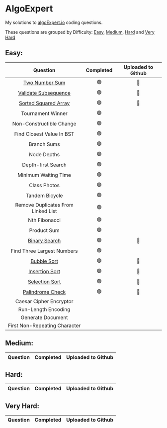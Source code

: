 # AlgoExpert
My solutions to [algoExpert.io](https://algoexpert.io) coding questions. 

These questions are grouped by Difficulty: [Easy](#easy), [Medium](#medium), [Hard](#hard) and [Very Hard](#very-hard)

## Easy:

|                Question               | Completed | Uploaded to Github |
|:----------------------------------:|:---------:|:------------------:|
|           [Two Number Sum](https://github.com/DanielBas33/algoExpert/blob/main/Easy/TwoNumberSum.md)           |     🟢     |          🔵          |
|        [Validate Subsequence](https://github.com/DanielBas33/algoExpert/blob/main/Easy/ValidateSubsequence.md)        |     🟢     |          🔵          |
|        [Sorted Squared Array](https://github.com/DanielBas33/algoExpert/blob/main/Easy/SortedSquaredArray.md)        |     🟢     |          🔵          |
|          Tournament Winner         |     🟢     |                    |
|      Non-Constructible Change      |     🟢     |                    |
|      Find Closest Value In BST     |     🟢     |                    |
|             Branch Sums            |     🟢     |                    |
|             Node Depths            |     🟢     |                    |
|         Depth-first Search         |     🟢     |                    |
|        Minimum Waiting Time        |     🟢     |                    |
|            Class Photos            |     🟢     |                    |
|           Tandem Bicycle           |     🟢     |                    |
| Remove Duplicates From Linked List |     🟢     |                    |
|            Nth Fibonacci           |     🟢     |                    |
|             Product Sum            |     🟢     |                    |
|            [Binary Search](https://github.com/DanielBas33/algoExpert/blob/main/Easy/BinarySearch.md)           |     🟢     |          🔵          |
|     Find Three Largest Numbers     |     🟢     |                    |
|             [Bubble Sort](https://github.com/DanielBas33/algoExpert/blob/main/Easy/BubbleSort.md)            |     🟢     |          🔵         |
|           [Insertion Sort](https://github.com/DanielBas33/algoExpert/blob/main/Easy/InsertionSort.md)           |     🟢     |          🔵         |
|           [Selection Sort](https://github.com/DanielBas33/algoExpert/blob/main/Easy/SelectionSort.md)           |     🟢     |          🔵         |
|          [Palindrome Check](https://github.com/DanielBas33/algoExpert/blob/main/Easy/Palindrome.md)          |     🟢     |          🔵         |
|       Caesar Cipher Encryptor      |           |                    |
|         Run-Length Encoding        |           |                    |
|          Generate Document         |           |                    |
|    First Non-Repeating Character   |           |                    |

## Medium:

|                Question               | Completed | Uploaded to Github |
|:----------------------------------:|:---------:|:------------------:|

## Hard:

|                Question               | Completed | Uploaded to Github |
|:----------------------------------:|:---------:|:------------------:|

## Very Hard:

|                Question               | Completed | Uploaded to Github |
|:----------------------------------:|:---------:|:------------------:|
